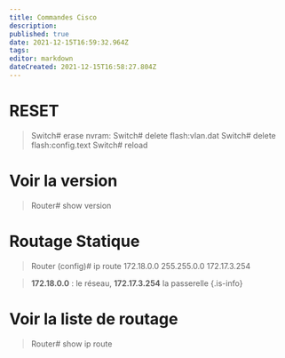 ```yaml
---
title: Commandes Cisco
description: 
published: true
date: 2021-12-15T16:59:32.964Z
tags: 
editor: markdown
dateCreated: 2021-12-15T16:58:27.804Z
---
```


# RESET
> Switch# erase nvram:
Switch# delete flash:vlan.dat
Switch# delete flash:config.text
Switch# reload

# Voir la version
> Router# show version

# Routage Statique
> Router (config)# ip route 172.18.0.0 255.255.0.0 172.17.3.254

> **172.18.0.0** : le réseau, **172.17.3.254** la passerelle
{.is-info}

# Voir la liste de routage
> Router# show ip route